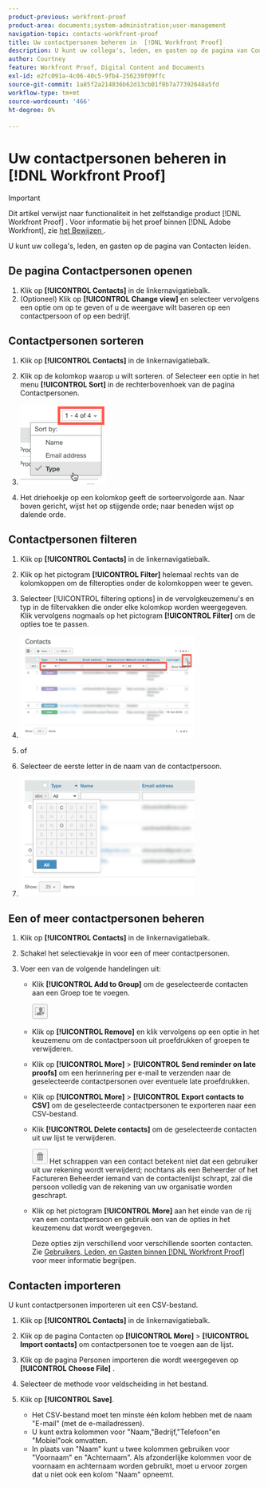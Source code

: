 ```yaml
---
product-previous: workfront-proof
product-area: documents;system-administration;user-management
navigation-topic: contacts-workfront-proof
title: Uw contactpersonen beheren in  [!DNL Workfront Proof]
description: U kunt uw collega's, leden, en gasten op de pagina van Contacten leiden.
author: Courtney
feature: Workfront Proof, Digital Content and Documents
exl-id: e2fc091a-4c06-40c5-9fb4-256239f09ffc
source-git-commit: 1a85f2a214036b62d13cb01f0b7a77392648a5fd
workflow-type: tm+mt
source-wordcount: '466'
ht-degree: 0%

---
```


# Uw contactpersonen beheren in [!DNL Workfront Proof]

>[!IMPORTANT]
>
>Dit artikel verwijst naar functionaliteit in het zelfstandige product [!DNL Workfront Proof] . Voor informatie bij het proef binnen [!DNL Adobe Workfront], zie [ het Bewijzen ](../../../review-and-approve-work/proofing/proofing.md).

U kunt uw collega&#39;s, leden, en gasten op de pagina van Contacten leiden.

## De pagina Contactpersonen openen

1. Klik op **[!UICONTROL Contacts]** in de linkernavigatiebalk.
1. (Optioneel) Klik op **[!UICONTROL Change view]** en selecteer vervolgens een optie om op te geven of u de weergave wilt baseren op een contactpersoon of op een bedrijf.

## Contactpersonen sorteren

1. Klik op **[!UICONTROL Contacts]** in de linkernavigatiebalk.
1. Klik op de kolomkop waarop u wilt sorteren.
of
Selecteer een optie in het menu **[!UICONTROL Sort]** in de rechterbovenhoek van de pagina Contactpersonen.

1. ![ Contacten_page-Sort_menu.png ](assets/contacts-page-sort-menu.png)

1. Het driehoekje op een kolomkop geeft de sorteervolgorde aan. Naar boven gericht, wijst het op stijgende orde; naar beneden wijst op dalende orde.

## Contactpersonen filteren

1. Klik op **[!UICONTROL Contacts]** in de linkernavigatiebalk.
1. Klik op het pictogram **[!UICONTROL Filter]** helemaal rechts van de kolomkoppen om de filteropties onder de kolomkoppen weer te geven.
1. Selecteer [!UICONTROL filtering options] in de vervolgkeuzemenu&#39;s en typ in de filtervakken die onder elke kolomkop worden weergegeven. Klik vervolgens nogmaals op het pictogram **[!UICONTROL Filter]** om de opties toe te passen.
1. ![ Contacten_page-Filtering_options.png ](assets/contacts-page-filtering-options-350x205.png)

1. of
1. Selecteer de eerste letter in de naam van de contactpersoon.
1. ![ Contacten_page-filtering_by_letter.png ](assets/contacts-page-filtering-by-letter-350x238.png)

## Een of meer contactpersonen beheren

1. Klik op **[!UICONTROL Contacts]** in de linkernavigatiebalk.
1. Schakel het selectievakje in voor een of meer contactpersonen.
1. Voer een van de volgende handelingen uit:

   * Klik **[!UICONTROL Add to Group]** om de geselecteerde contacten aan een Groep toe te voegen.

     ![ Add_to_Group_btn.png ](assets/add-to-group-btn.png)

   * Klik op **[!UICONTROL Remove]** en klik vervolgens op een optie in het keuzemenu om de contactpersoon uit proefdrukken of groepen te verwijderen.
   * Klik op **[!UICONTROL More]** > **[!UICONTROL Send reminder on late proofs]** om een herinnering per e-mail te verzenden naar de geselecteerde contactpersonen over eventuele late proefdrukken.

   * Klik op **[!UICONTROL More]** > **[!UICONTROL Export contacts to CSV]** om de geselecteerde contactpersonen te exporteren naar een CSV-bestand.

   * Klik **[!UICONTROL Delete contacts]** om de geselecteerde contacten uit uw lijst te verwijderen.

     ![ Prullenbak_button.png ](assets/trash-button.png)
Het schrappen van een contact betekent niet dat een gebruiker uit uw rekening wordt verwijderd; nochtans als een Beheerder of het Factureren Beheerder iemand van de contactenlijst schrapt, zal die persoon volledig van de rekening van uw organisatie worden geschrapt.

   * Klik op het pictogram **[!UICONTROL More]** aan het einde van de rij van een contactpersoon en gebruik een van de opties in het keuzemenu dat wordt weergegeven.

     Deze opties zijn verschillend voor verschillende soorten contacten. Zie [ Gebruikers, Leden, en Gasten binnen  [!DNL Workfront Proof]](../../../workfront-proof/wp-mnguserscontacts/contacts/use-members-guests.md) voor meer informatie begrijpen.

## Contacten importeren

U kunt contactpersonen importeren uit een CSV-bestand.

1. Klik op **[!UICONTROL Contacts]** in de linkernavigatiebalk.
1. Klik op de pagina Contacten op **[!UICONTROL More]** > **[!UICONTROL Import contacts]** om contactpersonen toe te voegen aan de lijst.

1. Klik op de pagina Personen importeren die wordt weergegeven op **[!UICONTROL Choose File]** .
1. Selecteer de methode voor veldscheiding in het bestand.
1. Klik op **[!UICONTROL Save]**.

   * Het CSV-bestand moet ten minste één kolom hebben met de naam &quot;E-mail&quot; (met de e-mailadressen).
   * U kunt extra kolommen voor &quot;Naam,&quot;Bedrijf,&quot;Telefoon&quot;en &quot;Mobiel&quot;ook omvatten.
   * In plaats van &quot;Naam&quot; kunt u twee kolommen gebruiken voor &quot;Voornaam&quot; en &quot;Achternaam&quot;. Als afzonderlijke kolommen voor de voornaam en achternaam worden gebruikt, moet u ervoor zorgen dat u niet ook een kolom &quot;Naam&quot; opneemt.
